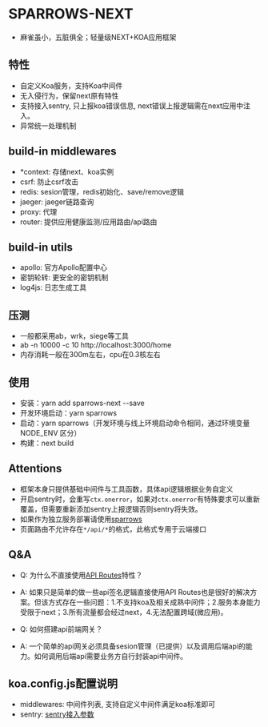 # SPARROWS-NEXT
- 麻雀虽小，五脏俱全；轻量级NEXT+KOA应用框架

## 特性
- 自定义Koa服务，支持Koa中间件
- 无入侵行为，保留next原有特性
- 支持接入sentry, 只上报koa错误信息, next错误上报逻辑需在next应用中注入。
- 异常统一处理机制

## build-in middlewares
- *context: 存储next、koa实例
- csrf: 防止csrf攻击
- redis: sesion管理，redis初始化、save/remove逻辑
- jaeger: jaeger链路查询
- proxy: 代理
- router: 提供应用健康监测/应用路由/api路由

## build-in utils
- apollo: 官方Apollo配置中心
- 密钥轮转: 更安全的密钥机制
- log4js: 日志生成工具

## 压测
- 一般都采用ab，wrk，siege等工具
- ab -n 10000 -c 10  http://localhost:3000/home
- 内存消耗一般在300m左右，cpu在0.3核左右

## 使用
- 安装：yarn add sparrows-next --save
- 开发环境启动：yarn sparrows
- 启动：yarn sparrows（开发环境与线上环境启动命令相同，通过环境变量 NODE_ENV 区分）
- 构建：next build

## Attentions
- 框架本身只提供基础中间件与工具函数，具体api逻辑根据业务自定义
- 开启sentry时，会重写`ctx.onerror`，如果对`ctx.onerror`有特殊要求可以重新覆盖，但需要重新添加sentry上报逻辑否则sentry将失效。
- 如果作为独立服务部署请使用[sparrows](https://github.com/vocoWone/sparrows)
- 页面路由不允许存在`*/api/*`的格式，此格式专用于云端接口

## Q&A
- Q: 为什么不直接使用[API Routes](https://nextjs.org/docs/api-routes/introduction)特性？
- A: 如果只是简单的做一些api签名逻辑直接使用API Routes也是很好的解决方案。但该方式存在一些问题：1.不支持koa及相关成熟中间件；2.服务本身能力受限于next；3.所有流量都会经过next，4.无法配置跨域(微应用)。

- Q: 如何搭建api前端网关？
- A: 一个简单的api网关必须具备sesion管理（已提供）以及调用后端api的能力。如何调用后端api需要业务方自行封装api中间件。

## koa.config.js配置说明
- middlewares: 中间件列表, 支持自定义中间件满足koa标准即可
- sentry: [sentry接入参数](https://docs.sentry.io/platforms/node/)